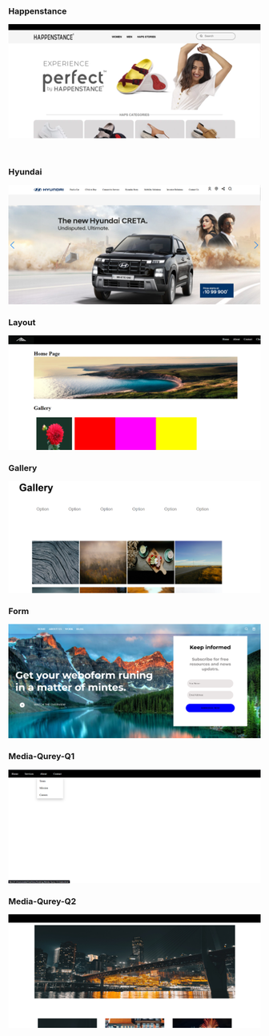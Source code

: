 <h3>Happenstance</h3>

<a href="https://github.com/Ankitmahajna022/CSS-project/tree/main/Happenstance"><img src="Happenstance.png"></a>

<br>

<h3>Hyundai</h3>

<a href="https://github.com/Ankitmahajna022/CSS-project/tree/main/Hyundai"><img src="Hyundai.png"></a>
<br>
<h3>Layout</h3>

<a href="https://github.com/Ankitmahajna022/CSS-project/tree/main/Layout"><img src="Screenshot 2024-12-19 154649.png"></a>
<br>
<h3>Gallery</h3>

<a href="https://app.netlify.com/sites/whimsical-pithivier-ee8eba/overview"><img src="Screenshot 2024-12-20 101844.png"></a>
<br>
<h3>Form</h3>

<a href="https://github.com/Ankitmahajna022/CSS-project/tree/main/Form%20css"><img src="Screenshot 2024-12-26 104430.png"></a>
<h3>Media-Qurey-Q1</h3>

<a href="https://github.com/Ankitmahajna022/CSS-project/tree/main/Media%20Query%20Q1"><img src="Q-1.png"></a>
<h3>Media-Qurey-Q2</h3>

<a href="https://github.com/Ankitmahajna022/CSS-project/tree/main/Media%20Query%20Q2"><img src="Q2.png"></a>




